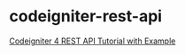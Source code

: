 # codeigniter-rest-api

[Codeigniter 4 REST API Tutorial with Example](https://www.positronx.io/codeigniter-rest-api-tutorial-with-example/)